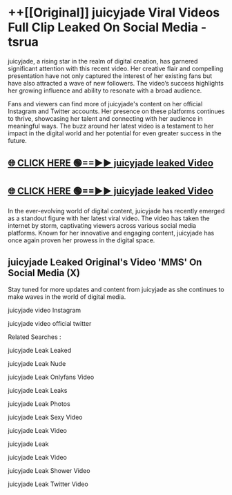 # ++[[Original]] juicyjade Viral Videos Full Clip Leaked On Social Media - tsrua<br>

juicyjade, a rising star in the realm of digital creation, has garnered significant attention with this recent video. Her creative flair and compelling presentation have not only captured the interest of her existing fans but have also attracted a wave of new followers. The video’s success highlights her growing influence and ability to resonate with a broad audience.

Fans and viewers can find more of juicyjade's content on her official Instagram and Twitter accounts. Her presence on these platforms continues to thrive, showcasing her talent and connecting with her audience in meaningful ways. The buzz around her latest video is a testament to her impact in the digital world and her potential for even greater success in the future.


## [🌐 CLICK HERE 🟢==►► juicyjade leaked Video ](https://onlyclips.site?title=juicyjade&ref=git)

## [🌐 CLICK HERE 🟢==►► juicyjade leaked Video ](https://onlyclips.site?title=juicyjade&ref=git)


In the ever-evolving world of digital content, juicyjade has recently emerged as a standout figure with her latest viral video. The video has taken the internet by storm, captivating viewers across various social media platforms. Known for her innovative and engaging content, juicyjade has once again proven her prowess in the digital space.



## juicyjade L𝚎aked Original's Video 'MMS' On Social Media (X)


Stay tuned for more updates and content from juicyjade as she continues to make waves in the world of digital media.

juicyjade video Instagram

juicyjade video official twitter


Related Searches :

juicyjade Leak Leaked

juicyjade Leak Nude

juicyjade Leak Onlyfans Video

juicyjade Leak Leaks

juicyjade Leak Photos

juicyjade Leak Sexy Video

juicyjade Leak Video

juicyjade Leak

juicyjade Leak Video

juicyjade Leak Shower Video

juicyjade Leak Twitter Video


